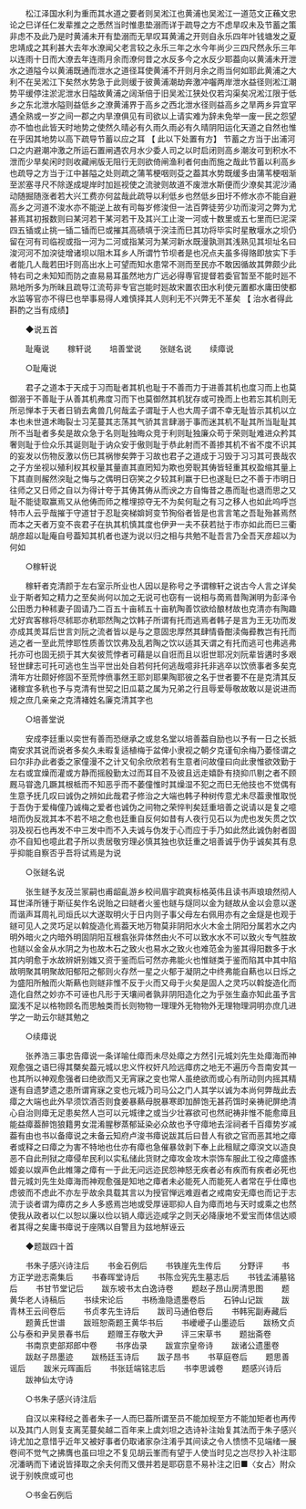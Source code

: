 <!-- { "loadSidebar": true } -->
　　松江泽国水利为重而其水道之要者则吴淞江也黄浦也吴淞江一道范文正蘓文忠论之巳详任仁发辈推之之悉然当时惟患垫溺而详于疏导之方不虑旱叹未及节蓄之策非虑不及此乃是时黄浦未开有垫溺而无旱叹耳黄浦之开则自永乐四年叶钱塘发之夏忠靖成之其利甚大去年水潦闻父老言较之永乐三年之水今年尚少三四尺然永乐三年以连雨十日而大潦去年连雨月余而潦何昔之水反多今之水反少耶葢向以黄浦未开泄水之道隘今以黄浦既通而泄水之道径耳使黄浦不开则月余之雨当何如耶此黄浦之大利不在吴淞江下矣然水势急于此则缓于彼黄浦潮劫奔激冲囓两岸泄水益径则淞江潮势平缓停注淤泥泄水日隘故黄浦之阔渐倍于旧吴淞江狭处仅若沟渠矣况淞江限于低乡之东北泄水隘则益低乡之潦黄浦界于高乡之西北泄水径则益高乡之旱两乡异宜罕遇全熟或一岁之间一郡之内旱潦俱见有司欲以上请实难为辞未免举一废一民之怨望亦不恤也此皆天时地势之使然久晴必有久雨久雨必有久晴阴阳运化天道之自然也惟在乎因其地势以高下疏导节蓄以应之耳 【 此以下处置有方】 节蓄之方当于出浦河口之内避潮冲激之所运石置闸遇农月水少委人司之以时启闭则高乡潮汝可到积水不泄而少旱矣闲时则收藏闸版无阻行无则欲倚闸渔利者何由而施之哉此节蓄以利高乡也疏导之方当于江中甚隘之处则疏之蒲苇梗咽则芟之葢其水势既缓多由蒲苇梗咽渐至淤塞寻尺不除遂成堤岸时加廵视使之流驶则故道不废泄水斯便而少潦矣其泥沙涌动随掘随涨者若大兴工费亦何盆哉此疏导以利低乡也然低乡田圩不修水亦不能自避高乡之河道不浚水亦不能逆上故有司每岁修浚但一法百弊徒劳少功而浚河之弊为尤甚焉其初报数则曰某河若干某河若干及其兴工止浚一河或十数里或五七里而巳泥深四五锸或止挑一锸二锸而巳或摧其高碛填于湥洼而巳其功将毕实时星散堰水之坝仍留在河有司临视或指一河为二河或指某河为某河新水既漫孰测其浅熟见其坝址名曰浚河河不加湥徒增诸坝以阻木耳乡人所谓竹节坝者是也况点夫虽多得赂即放实下手者能几人哉若田圩则高出水上可望而知水患常不测而至民亦不敢因循故其弊颇少此特右司之未知知而防之直易易耳虽然地方广远必得専官提督若委官暂至不能时廵不熟地所多为所昧且疏导江流苟非专官岂能时廵故宋置农田水利使元置都水庸田使都水监等官亦不得巳也举事易得人难慎择其人则利无不兴弊无不革矣 【 治水者得此斟酌之当有成绩】 

　　◆说五首 

　　耻庵说 
　　稼轩说 
　　培善堂说 
　　张鐩名说 
　　续瘴说 

　　○耻庵说 

　　君子之道本于天成于习而耻者其机也耻于不善而力于进善其机也度习而上也莫御溺于不善耻于从善其机弗度习而下也莫御然其机犹存或可挽而上也若忘其机则无所忌惮本于天者日销去禽兽几何哉孟子谓耻于人也大周子谓不幸无耻皆示其机以立本也未世道术晦裂士习芜蔓其志荡其气骄其言肆溺于事而迷其机不耻其所当耻耻其所不当耻者多矣是故众急于名则耻独晦众竞于利则耻独廉众苟于荣则耻难进众矜其奢则耻于俭众乐其诞则耻于讷众安于傲则耻于恭此射而不善掺其机不省不度不识其的妄发以伤物反激以伤巳其祸惨矣弊于习故也君子之道成于习毁于习习其可畏哉农之子方坐视以殖利权其权量其量直其直罔知为欺也旁聣其俦皆轻重其权盈缩其量上下其直则赧然湥耻之悔与之偶明日窃笑之夕较其利赢于巳也遂耻巳之不善于市明日往师之又日师之自以为得计夸于其俦其俦从而谀之方自悔昔之愚而耻也退而思之又耻不能徒取赢焉又从他俦而师之椎埋掠夺无不为矣何耻之有习之移人也如此呜呼岂特市人云乎哉摧于守道甘于忍耻突梯媕妸变节狥俗者皆是也言言笔之吾耻殆甚焉然而本之天者万变不丧君子在执其机慎其度也伊尹一夫不获若挞于市亦如此而巳三衢胡彦超以耻庵自号葢知其机者也遂为说以归之相与共勉不耻吾言乃全吾天彦超以为何如 

　　○稼轩说 

　　稼轩者克清颜于左右室示所业也人因以是称号之予谓稼轩之说古今人言之详矣业于斯者知之精力之至矣尚何以加之无说可也窃有一说相与啇焉昔陶渊明为彭泽令公田悉力种秫妻子固请乃二百五十亩秫五十亩秔陶善饮欲给酿材故也克清亦有陶趣尤好宾客稼将尽秫耶亦秔耶然陶之饮韩子所谓有托而逃焉者韩子是言为王无功而发亦成其羙耳后世言刘阮之流者皆以是与之意固忠厚然其肆情昏酣渎侮彛教岂有托而逃之者一至此荒悖耶性质善饮饮弗及乱若陶之饮以适其天谓之有托而逃可也弗逃弗托亦可也固无损于其大矣彼荒悖者可藉是以自诳而且以诳世耶况刘阮辈皆遘时多艰轻世肆志可托可逃也生当平世出处自若何托何逃哉噫非托非逃卒以饮偾事者多矣克清年方壮颇好修固不至荒悖偾事然王耶刘耶果陶耶彼之名于世者要不在是克清其反诸稼宜多秔也予与克清有世契之旧瓜葛之属为兄弟之行且辱爱辱敬故敢以是说进而规之庶几亲亲之克清褚姓名廉克清其字也 

　　○培善堂说 

　　安成李廷重以奕世有善而恐继承之或怠名堂以培善葢自励也以予有一日之长抵南安求其说而说者多矣久未暇复适植梅于盆俾小隶视之朝夕克谨旬余梅乃萎怪谓之曰尔非办此者委之家僮漫不之计又旬余欣欣若有生意者问故僮曰向此隶惟欲效勤于左右或宜燥而灌或方静而摇殷勤太过而耳目不及彼且远走嬉卧有挠抑爪剔之者不顾厩马甞逸几蹶其根柢而不知恶乎而不萎僮惟时其燥湿不犯之而巳无他技也不觉偶有生意予抚几叹曰诚伪之辨如此哉君子修治之大端也韩子种树传意尤未尽葢隶惟取悦于吾伪于爱梅僮乃诚梅之爱者也诚伪之间物之荣悴判矣廷重培善之说请以是复之噫培而伪反戕其本不若不培之愈也廷重自反何如昔有人夜行见石以为虎也发矢贯之饮羽及视石也再发不中三发中而不入夫诚与伪发于心而应于手乃如此然此诚伪射者固亦不自知也噫此君子所以贵居敬穷理必慎其独也欤廷重之培善诚乎伪乎诚矣其有息乎抑能自察否乎吾将试焉是为说 

　　○张鐩名说 

　　张生鐩予友茂兰冡嗣也甫龆齓游乡校间眉宇疏爽标格英伟且读书声琅琅然彻人耳世泽所锺于斯征矣作名说贻之曰鐩者火鉴也鐩与燧同以金为鐩故从金以会意以遂而谐声耳周礼司烜氏以大遂取明火于日内则子事父母左右佩用亦有之金燧是也观于鐩可见人之灵巧足以斡旋造化焉葢天地万物莫非阴阳水火木金土阴阳分属若水之内明外暗火之内暗外明固阴阳互根翕张异体然由火不可以致水水不可以致火专气胜故也鐩以金金从水阴之为也故木石之致火也易水之致火也难范金为鉴其得阳数多于水其内明愈于水故辨妍别媸又资于鉴而后可然亦弗能火也惟鐩类于鉴而陷其中其中陷故明聚其明聚故阳郁阳之郁则火存然一星之火郁于凝阴之中终弗能自爇也以日烁之为盛阳所触而火斯爇也则鐩非惟不反于火而又母于火矣是固人之灵巧以斡旋造化而造化自然之妙亦不可诬也凡形于天壤间者孰非阴阳造化之为乎张生盍亦知此虽予言窳浅不足以格物顾名而思触类而长则物物一理理外无物物外无理物理洞明亦庶几进学之一助云尔鐩其勉之 

　　○续瘴说 

　　张养浩三事忠告瘴说一条详喻仕瘴而未尽处瘴之方然引元城刘先生处瘴海而神观愈强之语巳得其槩矣葢元城以忠义忤权奸凡险远瘴疠之地无不遍历今吾南安其一也其所以神观愈强者曰绝欲而又无宵寐之变也常人虽绝欲而或心有所动则内摇其精遂有自遗梦遗之患所谓宵寐之变也元城乃司马公之门人其学以诚为本尚何弊哉此去瘴之大端也此外早须饮酒否则食姜暴爇母脱暴寒即加醉饱无甚药饵时亲祷祀屏绝清心自治则瘴无足患矣然人岂可以元城律之或当少壮寡欲可也然祀祷非惟不能愈瘴且能益瘴葢醉饱狼籍男女混淆腥秽蒸郁延染必众故也予守瘴地去淫祠者千百瘴势岁减葢有由也书以备瘴说之未备云知府卢浚书瘴说跋其后曰昔人有欲之官而恶其地之瘴者或释之曰瘴之为害不特地也仕亦有瘴也急催暴敛剥下奉上此租赋之瘴湥文以造良恶不自此刑狱之瘴侵牟民利以实私储此货财之瘴攻金攻木崇饰车服此工役之瘴盛拣姬妾以娱声色此帷簿之瘴有一于此无问远迩民怨神怒无疾者必有疾而有疾者必死也昔元城刘先生处瘴海而神观愈强是知地之瘴者未必能死人而能死人者常在乎仕瘴也虑彼而不虑此不亦左乎故余具载其言以为授官惮远难遐者之戒南安无瘴也而记于志流于谈者谓为瘴疠之乡人多惑焉岂地或受厚诬耶抑人自为瘴而地与天时或乘之也然使我从政者以仁以恕以廉以俭以销人瘴远迩咸孚之则天必降康地不爱宝而体信达顺者其得之矣庸书瘴说于座隅以自警且为兹地觧诬云 

　　◆题跋四十首 

　　书朱子感兴诗注后 
　　书金石例后 
　　书铁崖先生传后 
　　分野评 
　　书方正学逊志斋集后 
　　书春晖堂诗后 
　　书陈佥宪先生墓志后 
　　书钱孟浦墓铭后 
　　书甘节堂记后 
　　跋东坡书太白逸诗卷 
　　题赵子昂山房清思图 
　　题黄华老人诗稿后 
　　书续宋论后 
　　书杨渔隐遗墨卷后 
　　石钟山记跋 
　　跋青林王云间卷后 
　　书贞孝先生诗后 
　　跋司马通伯卷后 
　　书韩宪副寿藏后 
　　题黄氏世谱 
　　跋班恕斋题王黄华书后 
　　书巙巙子山墨迹后 
　　跋杨文贞公与泰和尹吴景春书后 
　　题赠王存敬大尹 
　　评三宋草书 
　　题拙斋卷 
　　书南京吏部郑郎中卷 
　　书序齿录 
　　跋宣宗皇帝诗 
　　跋诸公遗墨卷 
　　跋赵子昂墨迹 
　　跋杨廷玉诗后 
　　跋子昂书 
　　书草庭卷后 
　　题思善谣后 
　　跋米元晖画后 
　　书张廷端铭志后 
　　书李思诚卷 
　　题感兴诗后 
　　跋神仙太守诗 

　　○书朱子感兴诗注后 

　　自汉以来释经之善者朱子一人而巳葢所谓至员不能加规至方不能加矩者也再传以及其门人则复支离芜蔓矣越二百年来上虞刘坦之选诗补注始复其法而于朱子感兴诗尤加之意惜乎近年又被好事者仍取诸家杂注淆乎其间读之令人愦愦不见端绪一展卷间不觉气之拂膺也虽曰坦之不复见胡云峯而有望于人使当时见之岂尽抄入补注耶况潘昞而下诸说皆择取之余夫何而又偎并若是耶窃意不易补注之旧■〈女占〉附众说于别帙庶或可也 

　　○书金石例后 

